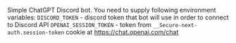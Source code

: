 Simple ChatGPT Discord bot.
You need to supply following environment variables:
`DISCORD_TOKEN` - discord token that bot will use in order to connect to Discord API
`OPENAI_SESSION_TOKEN` - token from `__Secure-next-auth.session-token` cookie at https://chat.openai.com/chat